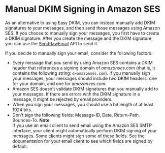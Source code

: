 # Manual DKIM Signing in Amazon SES<a name="send-email-authentication-dkim-manual"></a>

As an alternative to using Easy DKIM, you can instead manually add DKIM signatures to your messages, and then send those messages using Amazon SES\. If you choose to manually sign your messages, you first have to create a DKIM signature\. After you create the message and the DKIM signature, you can use the [SendRawEmail](https://docs.aws.amazon.com/ses/latest/APIReference/API_SendRawEmail.html) API to send it\.

If you decide to manually sign your email, consider the following factors:
+ Every message that you send by using Amazon SES contains a DKIM header that references a signing domain of *amazonses\.com* \(that is, it contains the following string: `d=amazonses.com`\)\. If you manually sign your messages, your messages should include *two* DKIM headers: one for your domain, and one for *amazonses\.com*\.
+ Amazon SES doesn't validate DKIM signatures that you manually add to your messages\. If there are errors with the DKIM signature in a message, it might be rejected by email providers\.
+ When you sign your messages, you should use a bit length of at least 1024 bits\. 
+ Don't sign the following fields: Message\-ID, Date, Return\-Path, Bounces\-To\.
**Note**  
If you use an email client to send email using the Amazon SES SMTP interface, your client might automatically perform DKIM signing of your messages\. Some clients might sign some of these fields\. See the documentation for your email client to see which fields are signed by default\.
